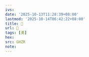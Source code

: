 ```yaml
---
ivs:
date: '2025-10-13T11:28:39+08:00'
lastmod: '2025-10-14T06:42:22+08:00'
title: 󰞅
url: 󰞅
tags: [勇]
hex: 
src: GHZR
note:
---
```

